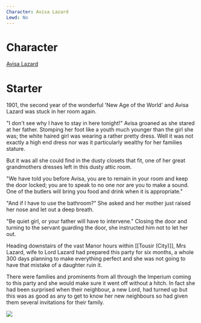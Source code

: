 ```yaml
---
Character: Avisa Lazard
Lewd: No
---
```

# Character
[Avisa Lazard](Avisa%20Lazard.md)

# Starter
1901, the second year of the wonderful 'New Age of the World' and Avisa Lazard was stuck in her room again.

"I don't see why I have to stay in here tonight!" Avisa groaned as she stared at her father. Stomping her foot like a youth much younger than the girl she was; the white haired girl was wearing a rather pretty dress. Well it was not exactly a high end dress nor was it particularly wealthy for her families stature.

But it was all she could find in the dusty closets that fit, one of her great grandmothers dresses left in this dusty attic room.

"We have told you before Avisa, you are to remain in your room and keep the door locked; you are to speak to no one nor are you to make a sound. One of the butlers will bring you food and drink when it is appropriate."

"And if I have to use the bathroom?" She asked and her mother just raised her nose and let out a deep breath.

"Be quiet girl, or your father will have to intervene." Closing the door and turning to the servant guarding the door, she instructed him not to let her out.

Heading downstairs of the vast Manor hours within [[Tousir (City)]], Mrs Lazard, wife to Lord Lazard had prepared this party for six months, a whole 300 days planning to make everything perfect and she was not going to have that mistake of a daughter ruin it.

There were families and prominents from all through the Imperium coming to this party and she would make sure it went off without a hitch. In fact she had been surprised when their neighbour, a new Lord, had turned up but this was as good as any to get to know her new neighbours so had given them several invitations for their family.

![](1339451276_preview_adam%201.jpg)